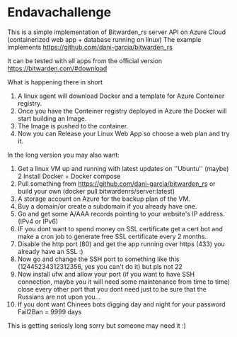 # Endavachallenge

This is a simple implementation of Bitwarden_rs server API on Azure Cloud (containerized web app + database running on linux)
The example implements https://github.com/dani-garcia/bitwarden_rs

It can be tested with all apps from the official version https://bitwarden.com/#download

What is happening there in short
1. A linux agent will download Docker and a template for Azure Conteiner registry.
2. Once you have the Conteiner registry deployed in Azure the Docker will start building an Image.
3. The Image is pushed to the container.
4. Now you can Release your Linux Web App so choose a web plan and try it.

In the long version you may also want:
1. Get a linux VM up and running with latest updates on ''Ubuntu'' (maybe)
2  Install Docker + Docker compose
3. Pull something from https://github.com/dani-garcia/bitwarden_rs or build your own (docker pull bitwardenrs/server:latest)
4. A storage account on Azure for the backup plan of the VM.
5. Buy a domain/or create a subdomain if you already have one.
6. Go and get some A/AAA records pointing to your website's IP address. (IPv4 or IPv6)
7. IF you dont want to spend money on SSL certificate get a cert bot and make a cron job to generate free SSL certificate every 2 months.
8. Disable the http port (80) and get the app running over https (433) you already have an SSL :)
9. Now go and change the SSH port to something like this (12445234312312356, yes you can't do it) but pls not 22
10. Now install ufw and allow your port (if you want to have SSH connection, maybe you it will need some maintenance from time to time) close every other port that you dont need just to be sure that the Russians are not upon you...
11. If you dont want Chinees bots digging day and night for your password Fail2Ban = 9999 days

This is getting seriosly long sorry but someone may need it :)
